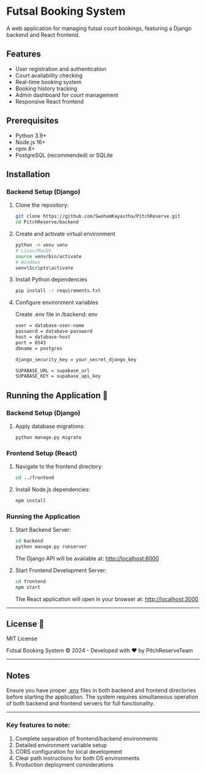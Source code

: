 # Futsal Booking System

A web application for managing futsal court bookings, featuring a Django backend and React frontend.

<!-- ![System Architecture](https://via.placeholder.com/800x400.png?text=Django+React+Full-Stack) -->

## Features
- User registration and authentication
- Court availability checking
- Real-time booking system
- Booking history tracking
- Admin dashboard for court management
- Responsive React frontend

## Prerequisites
- Python 3.9+
- Node.js 16+
- npm 8+
- PostgreSQL (recommended) or SQLite

## Installation

### Backend Setup (Django)
1. Clone the repository:
   ```bash
   git clone https://github.com/SwohamKayastha/PitchReserve.git
   cd PitchReserve/backend

2. Create and activate virtual environment

    ```bash
    python -m venv venv
    # Linux/MacOS
    source venv/bin/activate
    # Windows
    venv\Scripts\activate
    ``` 
3. Install Python dependencies
    ```bash
    pip install -r requirements.txt
    ```

4. Configure environment variables

    Create .env file in /backend:
env
    ```bash
    user = database-user-name
    password = database-password
    host = database-host
    port = 6543
    dbname = postgres

    django_security_key = your_secret_django_key

    SUPABASE_URL = supabase_url
    SUPABASE_KEY = supabase_api_key
    ```
## Running the Application 🚀

### Backend Setup (Django)

1. Apply database migrations:
    ```bash
    python manage.py migrate
    ```

### Frontend Setup (React)

1. Navigate to the frontend directory:
    ```bash
    cd ../frontend
    ```
2. Install Node.js dependencies:
    ```bash
    npm install
    ```

### Running the Application

1. Start Backend Server:
    ```bash
    cd backend
    python manage.py runserver
    ```
    The Django API will be available at: [http://localhost:8000](http://localhost:8000)

2. Start Frontend Development Server:
    ```bash
    cd frontend
    npm start
    ```
    The React application will open in your browser at: [http://localhost:3000](http://localhost:3000)

---

## License 📄

MIT License

Futsal Booking System © 2024 - Developed with ❤️ by PitchReserveTeam

---

## Notes

Ensure you have proper [.env](http://_vscodecontentref_/2) files in both backend and frontend directories before starting the application. The system requires simultaneous operation of both backend and frontend servers for full functionality.

---

### Key features to note:

1. Complete separation of frontend/backend environments
2. Detailed environment variable setup
3. CORS configuration for local development
4. Clear path instructions for both OS environments
5. Production deployment considerations